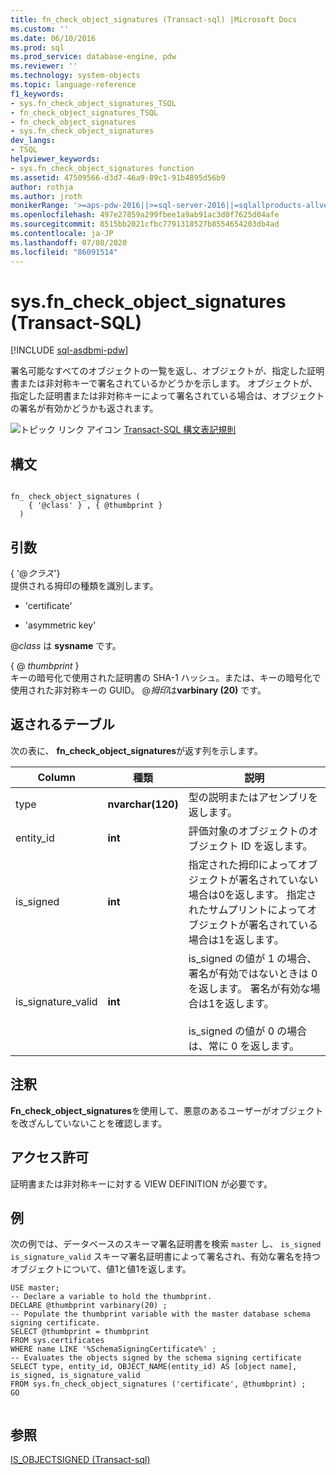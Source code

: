 ```yaml
---
title: fn_check_object_signatures (Transact-sql) |Microsoft Docs
ms.custom: ''
ms.date: 06/10/2016
ms.prod: sql
ms.prod_service: database-engine, pdw
ms.reviewer: ''
ms.technology: system-objects
ms.topic: language-reference
f1_keywords:
- sys.fn_check_object_signatures_TSQL
- fn_check_object_signatures_TSQL
- fn_check_object_signatures
- sys.fn_check_object_signatures
dev_langs:
- TSQL
helpviewer_keywords:
- sys.fn_check_object_signatures function
ms.assetid: 47509566-d3d7-46a9-89c1-91b4895d56b9
author: rothja
ms.author: jroth
monikerRange: '>=aps-pdw-2016||>=sql-server-2016||=sqlallproducts-allversions||>=sql-server-linux-2017||=azuresqldb-mi-current'
ms.openlocfilehash: 497e27859a299fbee1a9ab91ac3d0f7625d04afe
ms.sourcegitcommit: 8515bb2021cfbc7791318527b8554654203db4ad
ms.contentlocale: ja-JP
ms.lasthandoff: 07/08/2020
ms.locfileid: "86091514"
---
```

# <a name="sysfn_check_object_signatures-transact-sql"></a>sys.fn_check_object_signatures (Transact-SQL)
[!INCLUDE [sql-asdbmi-pdw](../../includes/applies-to-version/sql-asdbmi-pdw.md)]

  署名可能なすべてのオブジェクトの一覧を返し、オブジェクトが、指定した証明書または非対称キーで署名されているかどうかを示します。 オブジェクトが、指定した証明書または非対称キーによって署名されている場合は、オブジェクトの署名が有効かどうかも返されます。  
  
  
 ![トピック リンク アイコン](../../database-engine/configure-windows/media/topic-link.gif "トピック リンク アイコン") [Transact-SQL 構文表記規則](../../t-sql/language-elements/transact-sql-syntax-conventions-transact-sql.md)  
  
## <a name="syntax"></a>構文  
  
```  
  
fn_ check_object_signatures (   
    { '@class' } , { @thumbprint }   
  )   
```  
  
## <a name="arguments"></a>引数  
 { '\@*クラス*'}  
 提供される拇印の種類を識別します。  
  
-   'certificate'  
  
-   'asymmetric key'  
  
 \@*class* は **sysname** です。  
  
 { \@ *thumbprint* }  
 キーの暗号化で使用された証明書の SHA-1 ハッシュ。または、キーの暗号化で使用された非対称キーの GUID。 \@*拇印*は**varbinary (20)** です。  
  
## <a name="tables-returned"></a>返されるテーブル  
 次の表に、 **fn_check_object_signatures**が返す列を示します。  
  
|Column|種類|説明|  
|------------|----------|-----------------|  
|type|**nvarchar(120)**|型の説明またはアセンブリを返します。|  
|entity_id|**int**|評価対象のオブジェクトのオブジェクト ID を返します。|  
|is_signed|**int**|指定された拇印によってオブジェクトが署名されていない場合は0を返します。 指定されたサムプリントによってオブジェクトが署名されている場合は1を返します。|  
|is_signature_valid|**int**|is_signed の値が 1 の場合、署名が有効ではないときは 0 を返します。 署名が有効な場合は1を返します。<br /><br /> is_signed の値が 0 の場合は、常に 0 を返します。|  
  
## <a name="remarks"></a>注釈  
 **Fn_check_object_signatures**を使用して、悪意のあるユーザーがオブジェクトを改ざんしていないことを確認します。  
  
## <a name="permissions"></a>アクセス許可  
 証明書または非対称キーに対する VIEW DEFINITION が必要です。  
  
## <a name="examples"></a>例  
 次の例では、データベースのスキーマ署名証明書を検索 `master` し、 `is_signed` `is_signature_valid` スキーマ署名証明書によって署名され、有効な署名を持つオブジェクトについて、値1と値1を返します。  
  
```  
USE master;  
-- Declare a variable to hold the thumbprint.  
DECLARE @thumbprint varbinary(20) ;  
-- Populate the thumbprint variable with the master database schema signing certificate.  
SELECT @thumbprint = thumbprint   
FROM sys.certificates   
WHERE name LIKE '%SchemaSigningCertificate%' ;  
-- Evaluates the objects signed by the schema signing certificate  
SELECT type, entity_id, OBJECT_NAME(entity_id) AS [object name], is_signed, is_signature_valid  
FROM sys.fn_check_object_signatures ('certificate', @thumbprint) ;  
GO  
  
```  
  
## <a name="see-also"></a>参照  
 [IS_OBJECTSIGNED &#40;Transact-sql&#41;](../../t-sql/functions/is-objectsigned-transact-sql.md)  
  
  

